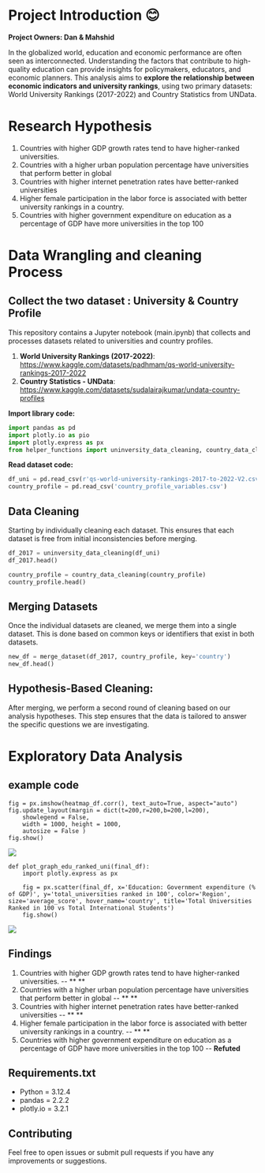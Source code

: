# Project Introduction :blush:
**Project Owners: Dan & Mahshid**
 
In the globalized world, education and economic performance are often seen as interconnected. Understanding the factors that contribute to high-quality education can provide insights for policymakers, educators, and economic planners. This analysis aims to **explore the relationship between economic indicators and university rankings**, using two primary datasets: World University Rankings (2017-2022) and Country Statistics from UNData.

# Research Hypothesis

1. Countries with higher GDP growth rates tend to have higher-ranked universities.
2. Countries with a higher urban population percentage have universities that perform better in global
3. Countries with higher internet penetration rates have better-ranked universities
4. Higher female participation in the labor force is associated with better university rankings in a country.
5. Countries with higher government expenditure on education as a percentage of GDP have more universities in the top 100


# Data Wrangling and cleaning Process
## Collect the two dataset : University & Country Profile

This repository contains a Jupyter notebook (main.ipynb) that collects and processes datasets related to universities and country profiles.

1. **World University Rankings (2017-2022)**: <https://www.kaggle.com/datasets/padhmam/qs-world-university-rankings-2017-2022>
2. **Country Statistics - UNData**: <https://www.kaggle.com/datasets/sudalairajkumar/undata-country-profiles>

**Import library code:**
``` python
import pandas as pd
import plotly.io as pio
import plotly.express as px
from helper_functions import uninversity_data_cleaning, country_data_cleaning, merge_dataset, clean_data_dan, plot_graph_edu_ranked_uni
```
**Read dataset code:**
``` python
df_uni = pd.read_csv(r'qs-world-university-rankings-2017-to-2022-V2.csv')
country_profile = pd.read_csv('country_profile_variables.csv')
```
## Data Cleaning
Starting by individually cleaning each dataset. This ensures that each dataset is free from initial inconsistencies before merging.

``` python
df_2017 = uninversity_data_cleaning(df_uni)
df_2017.head()

country_profile = country_data_cleaning(country_profile)
country_profile.head()
```
## Merging Datasets
Once the individual datasets are cleaned, we merge them into a single dataset. This is done based on common keys or identifiers that exist in both datasets.
``` python
new_df = merge_dataset(df_2017, country_profile, key='country')
new_df.head()
```

## Hypothesis-Based Cleaning:
After merging, we perform a second round of cleaning based on our analysis hypotheses. This step ensures that the data is tailored to answer the specific questions we are investigating.


# Exploratory Data Analysis
## example code
```
fig = px.imshow(heatmap_df.corr(), text_auto=True, aspect="auto")
fig.update_layout(margin = dict(t=200,r=200,b=200,l=200),
    showlegend = False,
    width = 1000, height = 1000,
    autosize = False )
fig.show()
```

![](/First_Project/Pictures/1.png)

```
def plot_graph_edu_ranked_uni(final_df):
    import plotly.express as px
    
    fig = px.scatter(final_df, x='Education: Government expenditure (% of GDP)', y='total_universities ranked in 100', color='Region', size='average_score', hover_name='country', title='Total Universities Ranked in 100 vs Total International Students')
    fig.show()

```
![](/First_Project/Pictures/newplot.png)


## Findings

1. Countries with higher GDP growth rates tend to have higher-ranked universities. -- ** **
2. Countries with a higher urban population percentage have universities that perform better in global -- ** **
3. Countries with higher internet penetration rates have better-ranked universities -- ** **
4. Higher female participation in the labor force is associated with better university rankings in a country. -- ** **
5. Countries with higher government expenditure on education as a percentage of GDP have more universities in the top 100 -- **Refuted**


## Requirements.txt

- Python = 3.12.4
- pandas = 2.2.2
- plotly.io = 3.2.1

## Contributing

Feel free to open issues or submit pull requests if you have any improvements or suggestions.


[def]: /First_Project/Pictures/1.png